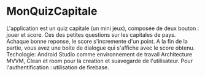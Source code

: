 # MonQuizCapitale
L'application est un quiz capitale (un mini jeux), composée de deux bouton : jouer et score.
Ces des petites questions sur les capitales de pays.
Achaque bonne reponse, le score s'incremente d'un point.
A la fin de la partie, vous avez une boite de dialogue qui s'affiche avec le score obtenu.
Techologie:
Android Studio comme environnement de travail
Architecture MVVM, Clean et room pour la creation et suavegarde de l'utilisateur.
Pour l'authentification : utilisation de firebase.
